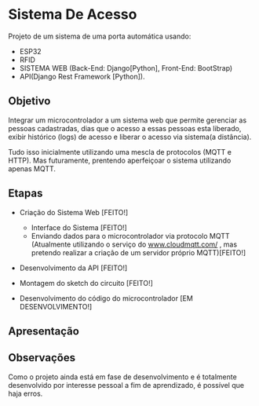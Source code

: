 # Sistema De Acesso

Projeto de um sistema de uma porta automática usando:

- ESP32
- RFID
- SISTEMA WEB (Back-End: Django[Python], Front-End: BootStrap)
- API(Django Rest Framework [Python]). 

## Objetivo

Integrar um microcontrolador a um sistema web que permite gerenciar as pessoas cadastradas, dias que o acesso a essas pessoas esta liberado, exibir histórico (logs) de acesso e liberar o acesso via sistema(a distância).

Tudo isso inicialmente utilizando uma mescla de protocolos (MQTT e HTTP). Mas futuramente, prentendo aperfeiçoar o sistema utilizando apenas MQTT.


## Etapas

- Criação do Sistema Web [FEITO!]
  - Interface do Sistema [FEITO!]
  - Enviando dados para o microcontrolador via protocolo MQTT (Atualmente utilizando o serviço do www.cloudmqtt.com/ , mas pretendo realizar a criação de um servidor próprio MQTT)[FEITO!]

- Desenvolvimento da API [FEITO!]
- Montagem do sketch do circuito [FEITO!]
- Desenvolvimento do código do microcontrolador [EM DESENVOLVIMENTO!]

## Apresentação


## Observações

Como o projeto ainda está em fase de desenvolvimento e é totalmente desenvolvido por interesse pessoal a fim de aprendizado, é possível que haja erros.





